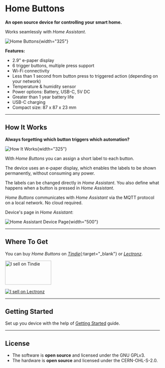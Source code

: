 # Home Buttons

**An open source device for controlling your smart home.**

Works seamlessly with *Home Assistant*.

![Home Buttons](assets/promo_1.jpeg){width="325"} 

**Features:**

- 2.9" e-paper display
- 6 trigger buttons, multiple press support
- Wi-Fi connectivity
- Less than 1 second from button press to triggered action (depending on your network)
- Temperature & humidity sensor
- Power options: Battery, USB-C, 5V DC
- Greater than 1 year battery life
- USB-C charging
- Compact size: 87 x 87 x 23 mm

---

## How It Works

**Always forgetting which button triggers which automation?**

![How It Works](assets/promo_6.gif){width="325"}

With *Home Buttons* you can assign a short label to each button.

The device uses an e-paper display, which enables the labels to be shown permanently, without consuming any power.

The labels can be changed directly in *Home Assistant*. You also define what happens when a button is pressed in *Home Assistant*.

*Home Buttons* communicates with *Home Assistant* via the MQTT protocol on a local network. No cloud required.

Device's page in *Home Assistant*:

![Home Assistant Device Page](assets/home_assistant_device.png){width="500"}


---

## Where To Get

You can buy *Home Buttons* on [*Tindie*](https://www.tindie.com/products/plab/home-buttons/){:target="_blank"} or
[*Lectronz*](https://lectronz.com/products/home-buttons).

<a href="https://www.tindie.com/stores/plab/home-buttons/?ref=offsite_badges&utm_source=sellers_nplan&utm_medium=badges&utm_campaign=badge_medium"><img src="https://d2ss6ovg47m0r5.cloudfront.net/badges/tindie-mediums.png" alt="I sell on Tindie" width="150" height="78"></a>

<a href="https://lectronz.com/products/home-buttons-smart-home-controller"><img alt="I sell on Lectronz" src="https://lectronz.com/static/badges/i-sell-on-lectronz-medium.png" /></a>


---

## Getting Started

Set up you device with the help of [Getting Started](setup.md) guide.

---

## License

- The software is **open source** and licensed under the GNU GPLv3.  
- The hardware is **open source** and licensed under the CERN-OHL-S-2.0.